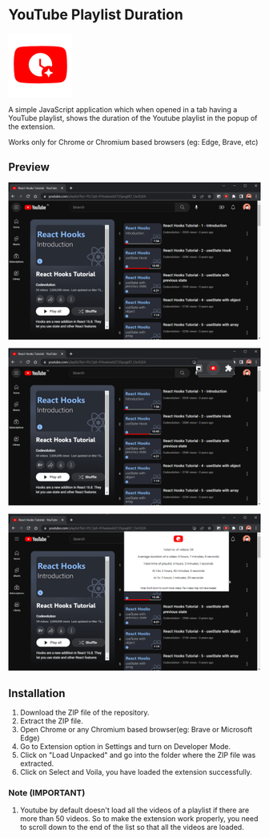 # YouTube Playlist Duration

![Image](assets/icon128.png)

A simple JavaScript application which when opened in a tab having a YouTube playlist, shows the duration of the Youtube playlist in the popup of the extension.

Works only for Chrome or Chromium based browsers (eg: Edge, Brave, etc)

## Preview

![Screenshot](screenshots/s1.png)

![Screenshot](screenshots/s2.png)

![Screenshot](screenshots/s3.png)

## Installation 

1. Download the ZIP file of the repository.
2. Extract the ZIP file.
3. Open Chrome or any Chromium based browser(eg: Brave or Microsoft Edge)
4. Go to Extension option in Settings and turn on Developer Mode.
5. Click on "Load Unpacked" and go into the folder where the ZIP file was extracted.
6. Click on Select and Voila, you have loaded the extension successfully.


### Note (IMPORTANT)

1. Youtube by default doesn't load all the videos of a playlist if there are more than 50 videos. So to make the extension work properly, you need to scroll down to the end of the list so that all the videos are loaded.
